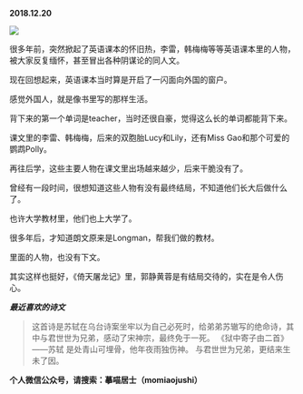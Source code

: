 
          
            
**2018.12.20**



![](//upload-images.jianshu.io/upload_images/51001-6746dd6abaac9c41.jpeg)




很多年前，突然掀起了英语课本的怀旧热，李雷，韩梅梅等等英语课本里的人物，被大家反复缅怀，甚至冒出各种阴谋论的同人文。

现在回想起来，英语课本当时算是开启了一闪面向外国的窗户。

感觉外国人，就是像书里写的那样生活。

背下来的第一个单词是teacher，当时还很自豪，觉得这么长的单词都能背下来。

课文里的李雷、韩梅梅，后来的双胞胎Lucy和Lily，还有Miss Gao和那个可爱的鹦鹉Polly。

再往后学，这些主要人物在课文里出场越来越少，后来干脆没有了。

曾经有一段时间，很想知道这些人物有没有最终结局，不知道他们长大后做什么了。

也许大学教材里，他们也上大学了。

很多年后，才知道朗文原来是Longman，帮我们做的教材。

里面的人物，也没有下文。

其实这样也挺好，《倚天屠龙记》里，郭静黄蓉是有结局交待的，实在是令人伤心。


***最近喜欢的诗文***
>这首诗是苏轼在乌台诗案坐牢以为自己必死时，给弟弟苏辙写的绝命诗，其中与君世世为兄弟，感动了宋神宗，最终免于一死。
《狱中寄子由二首》——苏轼
是处青山可埋骨，他年夜雨独伤神。
与君世世为兄弟，更结来生未了因。




**个人微信公众号，请搜索：摹喵居士（momiaojushi）**

          
        